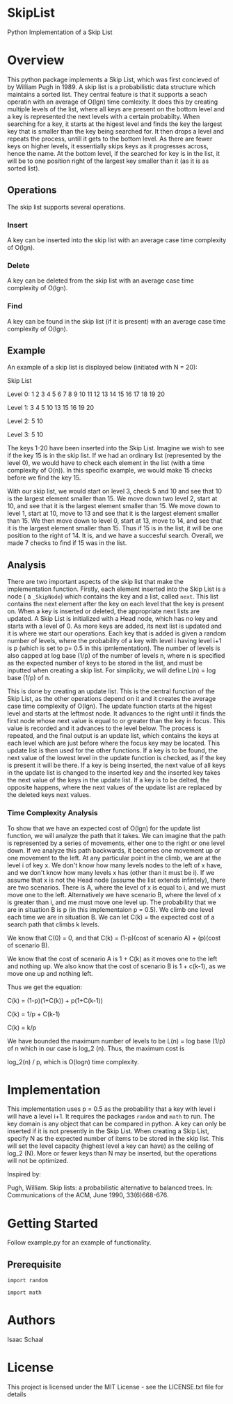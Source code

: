 # SkipList
Python Implementation of a Skip List

# Overview

This python package implements a Skip List, which was first concieved of by William Pugh in 1989. A skip list is a probabilistic data structure which maintains a sorted list. They central feature is that it supports a seach operatin with an average of O(lgn) time comlexity. It does this by creating multiple levels of the list, where all keys are present on the bottom level and a key is represented the next levels with a certain probabilty. When searching for a key, it starts at the higest level and finds the key the largest key that is smaller than the key being searched for. It then drops a level and repeats the process, untill it gets to the bottom level. As there are fewer keys on higher levels, it essentially skips keys as it progresses across, hence the name. At the bottom level, if the searched for key is in the list, it will be to one position right of the largest key smaller than it (as it is as sorted list).

## Operations

The skip list supports several operations.

### Insert 
A key can be inserted into the skip list with an average case time complexity of O(lgn).

### Delete
A key can be deleted from the skip list with an average case time complexity of O(lgn).

### Find
A key can be found in the skip list (if it is present) with an average case time complexity of O(lgn).

## Example

An example of a skip list is displayed below (initiated with N = 20):

Skip List

Level 0:  1 2 3 4 5 6 7 8 9 10 11 12 13 14 15 16 17 18 19 20

Level 1:  3 4 5 10 13 15 16 19 20 

Level 2:  5 10 

Level 3:  5 10 

The keys 1-20 have been inserted into the Skip List. Imagine we wish to see if the key 15 is in the skip list. If we had an ordinary list (represented by the level 0), we would have to check each element in the list (with a time complexity of O(n)). In this specific example, we would make 15 checks before we find the key 15.

With our skip list, we would start on level 3, check 5 and 10 and see that 10 is the largest element smaller than 15. We move down two level 2, start at 10, and see that it is the largest element smaller than 15. We move down to level 1, start at 10, move to 13 and see that it is the largest element smaller than 15. We then move down to level 0, start at 13, move to 14, and see that it is the largest element smaller than 15. Thus if 15 is in the list, it will be one position to the right of 14. It is, and we have a succesful search. Overall, we made 7 checks to find if 15 was in the list.

## Analysis

There are two important aspects of the skip list that make the implementation function. Firstly, each element inserted into the Skip List is a node ( a `_SkipNode`) which contains the key and a list, called `next`. This list contains the next element after the key on each level that the key is present on. When a key is inserted or deleted, the appropriate next lists are updated. A Skip List is initialized with a Head node, which has no key and starts with a level of 0. As more keys are added, its next list is updated and it is where we start our operations. Each key that is added is given a random number of levels, where the probability of a key with level i having level i+1 is p (which is set to p= 0.5 in this ipmlementation). The number of levels is also capped at log base (1/p) of the number of levels n, where n is specified as the expected number of keys to be stored in the list, and must be inputted when creating a skip list. For simplicity, we will define L(n) = log base (1/p) of  n.

This is done by creating an update list. This is the central function of the Skip List, as the other operations depend on it and it creates the average case time complexity of O(lgn). The update function starts at the higest level and starts at the leftmost node. It advances to the right until it finds the first node whose next value is equal to or greater than the key in focus. This value is recorded and it advances to the level below. The process is repeated, and the final output is an update list, which contains the keys at each level which are just before where the focus key may be located. This update list is then used for the other functions. If a key is to be found, the next value of the lowest level in the update function is checked, as if the key is present it will be there. If a key is being inserted, the next value of all keys in the update list is changed to the inserted key and the inserted key takes the next value of the keys in the update list. If a key is to be delted, the opposite happens, where the next values of the update list are replaced by the deleted keys next values.

### Time Complexity Analysis

To show that we have an expected cost of O(lgn) for the update list function, we will analyze the path that it takes. We can imagine that the path is represented by a series of movements, either one to the right or one level down. If we analyze this path backwards, it becomes one movement up or one movement to the left. At any particular point in the climb, we are at the level i of key x. We don't know how many levels nodes to the left of x have, and we don't know how many levels x has (other than it must be i). If we assume that x is not the Head node (assume the list extends infintely), there are two scenarios. There is A, where the level of x is equal to i, and we must move one to the left. Alternatively we have scenario B, where the level of x is greater than i, and me must move one level up.  The probability that we are in situation B is p (in this implementaion p = 0.5). We climb one level each time we are in situation B. We can let C(k) = the expected cost of a search path that climbs k levels.

We know that C(0) = 0, and that C(k) = (1-p)(cost of scenario A) + (p)(cost of scenario B).

We know that the cost of scenario A is 1 + C(k) as it moves one to the left and nothing up. We also know that the cost of scenario B is 1 + c(k-1), as we move one up and nothing left.

Thus we get the equation:

C(k) = (1-p)(1+C(k)) + p(1+C(k-1))

C(k) = 1/p + C(k-1)

C(k) = k/p

We have bounded the maximum number of levels to be L(n) = log base (1/p) of n which in our case is log_2 (n). Thus, the maximum cost is 

log_2(n) / p, which is O(logn) time complexity.

# Implementation 

This implementation uses p = 0.5 as the probability that a key with level i will have a level i+1. It requires the packages `random` and `math` to run. The key domain is any object that can be compared in python. A key can only be inserted if it is not presently in the Skip List. When creating a Skip List, specify N as the expected number of items to be stored in the skip list. This will set the level capacity (highest level a key can have) as the ceiling of log_2 (N). More or fewer keys than N may be inserted, but the operations will not be optimized.


Inspired by:

Pugh, William. Skip lists: a probabilistic alternative to balanced trees. In: Communications of the ACM, June 1990, 33(6)668-676.


# Getting Started

Follow example.py for an example of functionality.

## Prerequisite
`import random`

`import math`

# Authors
Isaac Schaal

# License
This project is licensed under the MIT License - see the LICENSE.txt file for details
